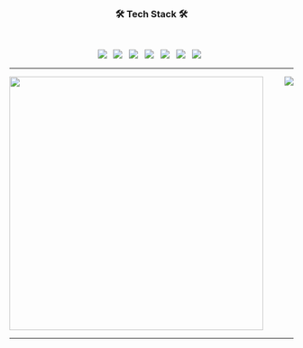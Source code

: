 <!-- ### 알고리즘 공부... 👋 -->
 
<h3 align="center"><b>🛠 Tech Stack 🛠</b></h3>

</br>
 
<p align="center">
<img src="https://img.shields.io/badge/HTML5-E34F26?style=flat-square&logo=HTML5&logoColor=white"/></a> &nbsp
<img src="https://img.shields.io/badge/CSS3-1572B6?style=flat-square&logo=CSS3&logoColor=white"/></a> &nbsp
<img src="https://img.shields.io/badge/JavaScript-F7DF1E?style=flat-squar&logo=JavaScript&logoColor=white"/></a> &nbsp
<img src="https://img.shields.io/badge/jquery-0769AD?style=flat-square&logo=jquery&logoColor=white"></a> &nbsp
<!-- <img src="https://img.shields.io/badge/Android-3DDC84?style=flat-square&logo=Android&logoColor=white"/></a> &nbsp -->
<img src="https://img.shields.io/badge/JAVA-007396?style=flat-square&logo=java&logoColor=white"/></a> &nbsp
<img src="https://img.shields.io/badge/Spring-6DB33F?style=flat-square&logo=Spring&logoColor=white"></a>  &nbsp
<img src="https://img.shields.io/badge/MySQL-4479A1?style=flat-square&logo=MySQL&logoColor=white"/></a> &nbsp 
<!-- <img src="https://img.shields.io/badge/c++-00599C?style=flat-square&logo=c%2B%2B&logoColor=white"/></a> &nbsp -->

---

<a href="https://github.com/inhwanK">
  
  <img align="right" src="https://github-readme-stats.vercel.app/api/top-langs/?username=inhwanK&layout=compact" />
  <img align="center" width="450px"src="https://github-readme-stats.vercel.app/api?username=inhwanK&show_icons=true" />
</a>

---
</article>


<!--

- 프로필 꾸미기 stat 등... -
https://github.com/anuraghazra/github-readme-stats

- 프로젝트 readme 참고 -
https://github.com/procompiler/developer-village


- icone 링크 -
https://simpleicons.org

- badge 링크 -
https://img.shields.io

- badge tag 예시 -
<img src="https://img.shields.io/badge/Java-000000?style=flat-square&logo=Java&logoColor=white"/></a>

- badge style 예시 -
?style=plastic&logo=appveyor
?style=flat&logo=appveyor
?style=flat-square&logo=appveyor
?style=for-the-badge&logo=appveyor

**inhwanK/inhwanK** is a ✨ _special_ ✨ repository because its `README.md` (this file) appears on your GitHub profile.

Here are some ideas to get you started:

- 🔭 I’m currently working on ...
- 🌱 I’m currently learning ...
- 👯 I’m looking to collaborate on ...
- 🤔 I’m looking for help with ...
- 💬 Ask me about ...
- 📫 How to reach me: ...
- 😄 Pronouns: ...
- ⚡ Fun fact: ...
-->
